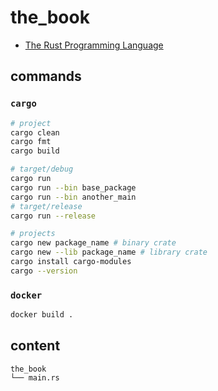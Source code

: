 # the_book

- [The Rust Programming Language](https://doc.rust-lang.org/book/ch02-00-guessing-game-tutorial.html#handling-potential-failure-with-result)

## commands

### `cargo`

```bash
# project
cargo clean
cargo fmt
cargo build

# target/debug
cargo run
cargo run --bin base_package
cargo run --bin another_main
# target/release
cargo run --release

# projects
cargo new package_name # binary crate
cargo new --lib package_name # library crate
cargo install cargo-modules
cargo --version
```

### `docker`

```bash
docker build .
```

## content

```
the_book
└── main.rs
```
